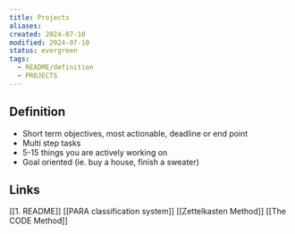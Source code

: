 ```yaml
---
title: Projects
aliases: 
created: 2024-07-10
modified: 2024-07-10
status: evergreen
tags:
  - README/definition
  - PROJECTS
---
```

## Definition
- Short term objectives, most actionable, deadline or end point
- Multi step tasks
- 5-15 things you are actively working on
- Goal oriented (ie. buy a house, finish a sweater)

## Links
[[1. README]]
[[PARA classification system]]
[[Zettelkasten Method]]
[[The CODE Method]]
